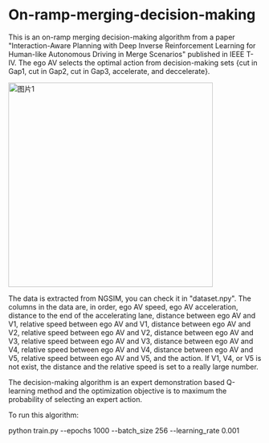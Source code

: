 # On-ramp-merging-decision-making
This is an on-ramp merging decision-making algorithm from a paper "Interaction-Aware Planning with Deep Inverse Reinforcement Learning for Human-like Autonomous Driving in Merge Scenarios" published in IEEE T-IV. The ego AV selects the optimal action from decision-making sets {cut in Gap1, cut in Gap2, cut in Gap3, accelerate, and deccelerate}. 

<img width="407" alt="图片1" src="https://github.com/zhexilian/On-ramp-merging-decision-making/assets/148358711/7a1c9049-62c1-4200-ace0-87af2a8f59f6">


The data is extracted from NGSIM, you can check it in "dataset.npy". The columns in the data are, in order, ego AV speed,  ego AV acceleration, distance to the end of the accelerating lane, distance between ego AV and V1, relative speed between ego AV and V1, distance between ego AV and V2, relative speed between ego AV and V2, distance between ego AV and V3, relative speed between ego AV and V3, distance between ego AV and V4, relative speed between ego AV and V4, distance between ego AV and V5, relative speed between ego AV and V5, and the action. If V1, V4, or V5 is not exist, the distance and the relative speed is set to a really large number.

The decision-making algorithm is an expert demonstration based Q-learning method and the optimization objective is to maximum the probability of selecting an expert action.

To run this algorithm:

python train.py --epochs 1000 --batch_size 256 --learning_rate 0.001


